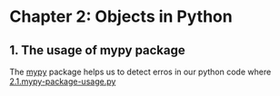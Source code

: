 # Chapter 2: Objects in Python # 

## 1. The usage of mypy package ##

The [mypy](https://mypy.readthedocs.io/en/stable/getting_started.html) package helps us to detect erros in our python code where [2.1.mypy-package-usage.py](https://github.com/dukele35/python-oop-practices/blob/main/chap2-objects-in-python/2.1.mypy-package-usage.py)